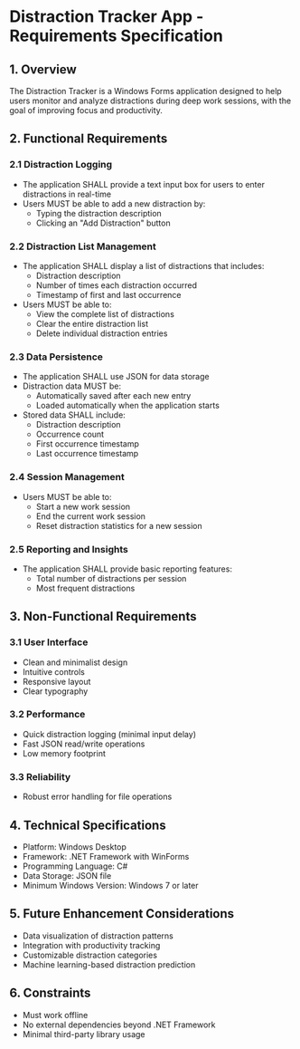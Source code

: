 # Distraction Tracker App - Requirements Specification

## 1. Overview

The Distraction Tracker is a Windows Forms application designed to help users monitor and analyze distractions during deep work sessions, with the goal of improving focus and productivity.

## 2. Functional Requirements

### 2.1 Distraction Logging

- The application SHALL provide a text input box for users to enter distractions in real-time
- Users MUST be able to add a new distraction by:
  - Typing the distraction description
  - Clicking an "Add Distraction" button

### 2.2 Distraction List Management

- The application SHALL display a list of distractions that includes:
  - Distraction description
  - Number of times each distraction occurred
  - Timestamp of first and last occurrence
- Users MUST be able to:
  - View the complete list of distractions
  - Clear the entire distraction list
  - Delete individual distraction entries

### 2.3 Data Persistence

- The application SHALL use JSON for data storage
- Distraction data MUST be:
  - Automatically saved after each new entry
  - Loaded automatically when the application starts
- Stored data SHALL include:
  - Distraction description
  - Occurrence count
  - First occurrence timestamp
  - Last occurrence timestamp

### 2.4 Session Management

- Users MUST be able to:
  - Start a new work session
  - End the current work session
  - Reset distraction statistics for a new session

### 2.5 Reporting and Insights

- The application SHALL provide basic reporting features:
  - Total number of distractions per session
  - Most frequent distractions

## 3. Non-Functional Requirements

### 3.1 User Interface

- Clean and minimalist design
- Intuitive controls
- Responsive layout
- Clear typography

### 3.2 Performance

- Quick distraction logging (minimal input delay)
- Fast JSON read/write operations
- Low memory footprint

### 3.3 Reliability

- Robust error handling for file operations

## 4. Technical Specifications

- Platform: Windows Desktop
- Framework: .NET Framework with WinForms
- Programming Language: C#
- Data Storage: JSON file
- Minimum Windows Version: Windows 7 or later

## 5. Future Enhancement Considerations

- Data visualization of distraction patterns
- Integration with productivity tracking
- Customizable distraction categories
- Machine learning-based distraction prediction

## 6. Constraints

- Must work offline
- No external dependencies beyond .NET Framework
- Minimal third-party library usage
